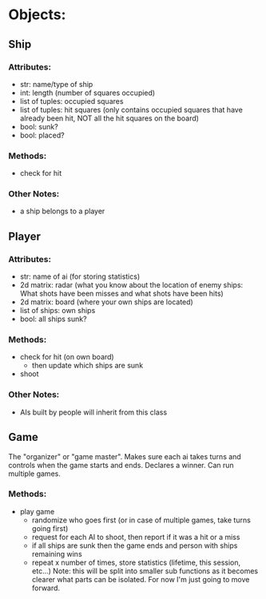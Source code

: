# Objects:

## Ship
### Attributes:
* str: name/type of ship
* int: length (number of squares occupied)
* list of tuples: occupied squares
* list of tuples: hit squares (only contains occupied squares that have already
  been hit, NOT all the hit squares on the board)
* bool: sunk?
* bool: placed?

### Methods:
* check for hit

### Other Notes:
* a ship belongs to a player

## Player
### Attributes:
* str: name of ai (for storing statistics)
* 2d matrix: radar (what you know about the location of enemy ships: What shots
  have been misses and what shots have been hits)
* 2d matrix: board (where your own ships are located)
* list of ships: own ships
* bool: all ships sunk?

### Methods:
* check for hit (on own board)
  * then update which ships are sunk
* shoot

### Other Notes:
* AIs built by people will inherit from this class

## Game
The "organizer" or "game master". Makes sure each ai takes turns and controls
when the game starts and ends. Declares a winner. Can run multiple games.

### Methods:
* play game
  * randomize who goes first (or in case of multiple games, take turns
    going first)
  * request for each AI to shoot, then report if it was a hit or a miss
  * if all ships are sunk then the game ends and person with ships remaining
    wins
  * repeat x number of times, store statistics (lifetime, this session, etc...)
Note: this will be split into smaller sub functions as it becomes clearer what
parts can be isolated. For now I'm just going to move forward.

